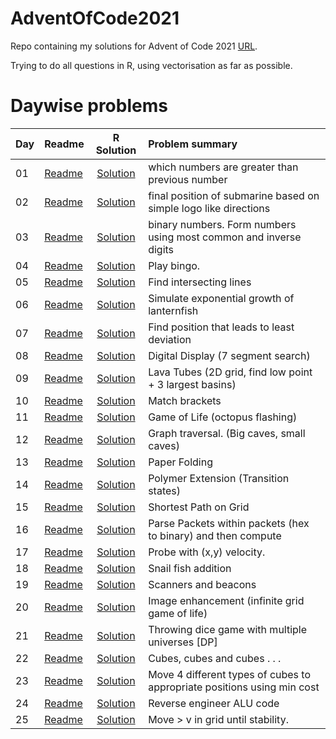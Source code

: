 # AdventOfCode2021

Repo containing my solutions for Advent of Code 2021 [URL](https://adventofcode.com/2021). 

Trying to do all questions in R, using vectorisation as far as possible. 

# Daywise problems



Day  | Readme                                 | R Solution                     | Problem summary
:--- | :-------                               | :----------:                   | :---------------
01   | [Readme](./Day01/day%201%20readme.md)  | [Solution](./Day01/solution.R) | which numbers are greater than previous number
02   | [Readme](./Day02/day%202%20readme.md)  | [Solution](./Day02/solution.R) | final position of submarine based on simple logo like directions
03   | [Readme](./Day03/day%203%20readme.md)  | [Solution](./Day03/solution.R) | binary numbers. Form numbers using most common and inverse digits
04   | [Readme](./Day04/day%204%20readme.md)  | [Solution](./Day04/solution.R) | Play bingo.
05   | [Readme](./Day05/day%205%20readme.md)  | [Solution](./Day05/solution.R) | Find intersecting lines
06   | [Readme](./Day06/day%206%20readme.md)  | [Solution](./Day06/solution.R) | Simulate exponential growth of lanternfish
07   | [Readme](./Day07/day%207%20readme.md)  | [Solution](./Day07/solution.R) | Find position that leads to least deviation
08   | [Readme](./Day08/day%208%20readme.md)  | [Solution](./Day08/solution.R) | Digital Display (7 segment search)
09   | [Readme](./Day09/day%209%20readme.md)  | [Solution](./Day09/solution.R) | Lava Tubes (2D grid, find low point + 3 largest basins)
10   | [Readme](./Day10/day%2010%20readme.md) | [Solution](./Day10/solution.R) | Match brackets
11   | [Readme](./Day11/day%2011%20readme.md) | [Solution](./Day11/solution.R) | Game of Life (octopus flashing)
12   | [Readme](./Day12/day%2012%20readme.md) | [Solution](./Day12/solution.R) | Graph traversal. (Big caves, small caves)
13   | [Readme](./Day13/day%2013%20readme.md) | [Solution](./Day13/solution.R) | Paper Folding
14   | [Readme](./Day14/day%2014%20readme.md) | [Solution](./Day14/solution.R) | Polymer Extension (Transition states)
15   | [Readme](./Day15/day%2015%20readme.md) | [Solution](./Day15/solution.R) | Shortest Path on Grid
16   | [Readme](./Day16/day%2016%20readme.md) | [Solution](./Day16/solution.R) | Parse Packets within packets (hex to binary) and then compute
17   | [Readme](./Day17/day%2017%20readme.md) | [Solution](./Day17/solution.R) | Probe with (x,y) velocity.
18   | [Readme](./Day18/day%2018%20readme.md) | [Solution](./Day18/solution.R) | Snail fish addition
19   | [Readme](./Day19/day%2019%20readme.md) | [Solution](./Day19/solution.R) | Scanners and beacons
20   | [Readme](./Day20/day%2020%20readme.md) | [Solution](./Day20/solution.R) | Image enhancement (infinite grid game of life)
21   | [Readme](./Day21/day%2021%20readme.md) | [Solution](./Day21/solution.R) | Throwing dice game with multiple universes [DP]
22   | [Readme](./Day22/day%2022%20readme.md) | [Solution](./Day22/solution.R) | Cubes, cubes and cubes . . .
23   | [Readme](./Day23/day%2023%20readme.md) | [Solution](./Day23/solution.R) | Move 4 different types of cubes to appropriate positions using min cost
24   | [Readme](./Day24/day%2024%20readme.md) | [Solution](./Day24/solution.R) | Reverse engineer ALU code
25   | [Readme](./Day25/day%2025%20readme.md) | [Solution](./Day25/solution.R) | Move > v in grid until stability. 
